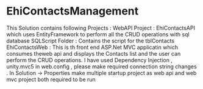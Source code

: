 # EhiContactsManagement
 This Solution contains following Projects :
 WebAPI Project : EhiContactsAPI which uses EntityFramework to perform all the CRUD operations with sql database
 SQLScript Folder : Contains the script for the tblContacts
 EhiContactsWeb : This is th front end ASP.Net MVC applicatin which consumes theweb api and displays the Contacts list and the user can perform the CRUD operations.
 I have used Dependency Injection , unity.mvc5
 in web.config , please make required connection string changes .
 In Solution -> Properties make multiple startup project as web api and web mvc project both required to be run
 
